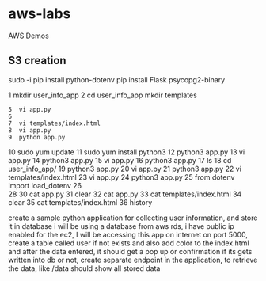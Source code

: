 # aws-labs
AWS Demos

## S3 creation 

 sudo -i
pip install python-dotenv
 pip install Flask psycopg2-binary

  1  mkdir user_info_app
    2  cd user_info_app
  mkdir templates
   
    5  vi app.py
    6  
    7  vi templates/index.html
    8  vi app.py 
    9  python app.py
   10  sudo yum update
   11  sudo yum install python3
   12  python3 app.py
   13  vi app.py 
   14  python3 app.py
   15  vi app.py 
   16  python3 app.py
   17  ls
   18  cd user_info_app/
   19  python3 app.py
   20  vi app.py 
   21  python3 app.py
   22  vi templates/index.html 
   23  vi app.py 
   24  python3 app.py
   25  from dotenv import load_dotenv
   26  
   28
   30  cat app.py 
   31  clear
   32  cat app.py 
   33  cat templates/index.html 
   34  clear
   35  cat templates/index.html 
   36  history

   create a sample python application for collecting user information, and  store it in database 
i will be using a database from aws rds, i have public ip enabled for the ec2,  I will be accessing this app on internet on port 5000, create a table called user if not exists  and also add color to the index.html and after the data entered, it should get a pop up or confirmation if its gets written into db or not, create separate endpoint in the application, to retrieve the data, like /data should show all stored data 